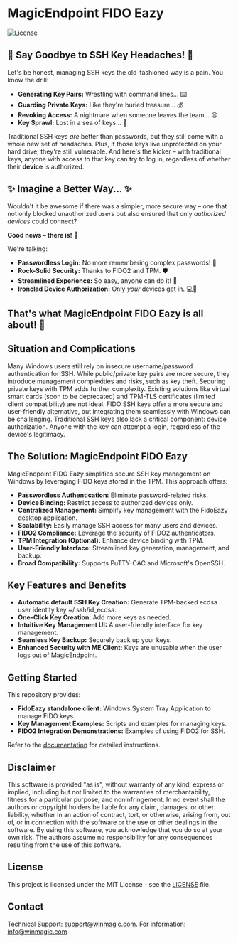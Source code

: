 # MagicEndpoint FIDO Eazy

[![License](https://img.shields.io/badge/License-MIT-blue.svg)](LICENSE)

##  👋  Say Goodbye to SSH Key Headaches! 👋

Let's be honest, managing SSH keys the old-fashioned way is a pain.  You know the drill:

* **Generating Key Pairs:**  Wrestling with command lines...  ⌨️
* **Guarding Private Keys:**  Like they're buried treasure... 💰
* **Revoking Access:**  A nightmare when someone leaves the team... 😫
* **Key Sprawl:**  Lost in a sea of keys... 🤯

Traditional SSH keys *are* better than passwords, but they still come with a whole new set of headaches. Plus, if those keys live unprotected on your hard drive, they're still vulnerable.  And here's the kicker – with traditional keys, anyone with access to that key can try to log in, regardless of whether their **device** is authorized.

## ✨  Imagine a Better Way... ✨

Wouldn't it be awesome if there was a simpler, more secure way – one that not only blocked unauthorized *users* but also ensured that only *authorized devices* could connect?

**Good news – there is!** 🎉

We're talking:

* **Passwordless Login:**  No more remembering complex passwords! 🔑
* **Rock-Solid Security:** Thanks to FIDO2 and TPM. 🛡️
* **Streamlined Experience:** So easy, anyone can do it! 🤩
* **Ironclad Device Authorization:**  Only *your* devices get in. 💻📱

## That's what MagicEndpoint FIDO Eazy is all about!  🚀

## Situation and Complications

Many Windows users still rely on insecure username/password authentication for SSH. While public/private key pairs are more secure, they introduce management complexities and risks, such as key theft. Securing private keys with TPM adds further complexity. Existing solutions like virtual smart cards (soon to be deprecated) and TPM-TLS certificates (limited client compatibility) are not ideal. FIDO SSH keys offer a more secure and user-friendly alternative, but integrating them seamlessly with Windows can be challenging.  Traditional SSH keys also lack a critical component: device authorization.  Anyone with the key can attempt a login, regardless of the device's legitimacy.

## The Solution: MagicEndpoint FIDO Eazy

MagicEndpoint FIDO Eazy simplifies secure SSH key management on Windows by leveraging FIDO keys stored in the TPM. This approach offers:

* **Passwordless Authentication:** Eliminate password-related risks.
* **Device Binding:** Restrict access to authorized devices only.
* **Centralized Management:** Simplify key management with the FidoEazy desktop application.
* **Scalability:** Easily manage SSH access for many users and devices.
* **FIDO2 Compliance:** Leverage the security of FIDO2 authenticators.
* **TPM Integration (Optional):** Enhance device binding with TPM.
* **User-Friendly Interface:** Streamlined key generation, management, and backup.
* **Broad Compatibility:** Supports PuTTY-CAC and Microsoft's OpenSSH.

## Key Features and Benefits

* **Automatic default SSH Key Creation:** Generate TPM-backed ecdsa user identity key ~/.ssh/id_ecdsa.
* **One-Click Key Creation:** Add more keys as needed.
* **Intuitive Key Management UI:** A user-friendly interface for key management.
* **Seamless Key Backup:** Securely back up your keys.
* **Enhanced Security with ME Client:** Keys are unusable when the user logs out of MagicEndpoint.

## Getting Started

This repository provides:

* **FidoEazy standalone client:** Windows System Tray Application to manage FIDO keys.
* **Key Management Examples:** Scripts and examples for managing keys.
* **FIDO2 Integration Demonstrations:** Examples of using FIDO2 for SSH.

Refer to the [documentation](https://github.com/WinMagic/MagicEndpoint-FidoEazy/blob/main/Documentation.md) for detailed instructions.

## Disclaimer

This software is provided "as is", without warranty of any kind, express or implied, including but not limited to the warranties of merchantability, fitness for a particular purpose, and noninfringement. In no event shall the authors or copyright holders be liable for any claim, damages, or other liability, whether in an action of contract, tort, or otherwise, arising from, out of, or in connection with the software or the use or other dealings in the software.
By using this software, you acknowledge that you do so at your own risk. The authors assume no responsibility for any consequences resulting from the use of this software.

## License

This project is licensed under the MIT License - see the [LICENSE](LICENSE) file.

## Contact

Technical Support: support@winmagic.com. For information: info@winmagic.com


